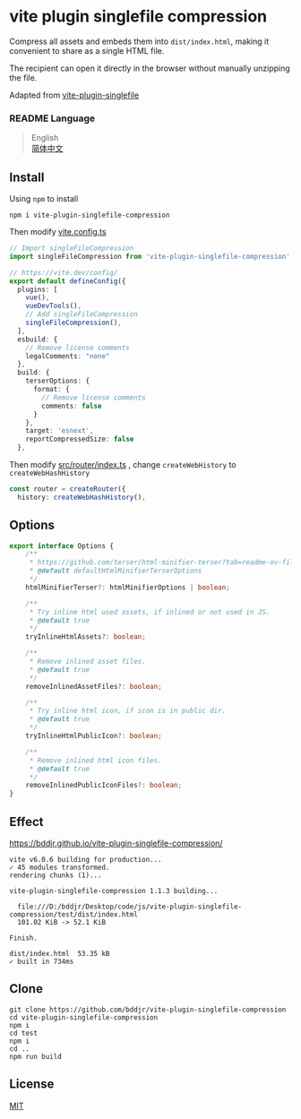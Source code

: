 # vite plugin singlefile compression

Compress all assets and embeds them into `dist/index.html`, making it convenient to share as a single HTML file.

The recipient can open it directly in the browser without manually unzipping the file.

Adapted from [vite-plugin-singlefile](https://www.npmjs.com/package/vite-plugin-singlefile)

### README Language

> English  
> [简体中文](README-zh-CN.md)

## Install

Using `npm` to install

```
npm i vite-plugin-singlefile-compression
```

Then modify [vite.config.ts](test/vite.config.ts#L14)

```ts
// Import singleFileCompression
import singleFileCompression from 'vite-plugin-singlefile-compression'

// https://vite.dev/config/
export default defineConfig({
  plugins: [
    vue(),
    vueDevTools(),
    // Add singleFileCompression
    singleFileCompression(),
  ],
  esbuild: {
    // Remove license comments
    legalComments: "none"
  },
  build: {
    terserOptions: {
      format: {
        // Remove license comments
        comments: false
      }
    },
    target: 'esnext',
    reportCompressedSize: false
  },
```

Then modify [src/router/index.ts](test/src/router/index.ts#L5) , change `createWebHistory` to `createWebHashHistory`

```ts
const router = createRouter({
  history: createWebHashHistory(),
```

## Options

```ts
export interface Options {
	/**
	 * https://github.com/terser/html-minifier-terser?tab=readme-ov-file#options-quick-reference
	 * @default defaultHtmlMinifierTerserOptions
	 */
	htmlMinifierTerser?: htmlMinifierOptions | boolean;

	/**
	 * Try inline html used assets, if inlined or not used in JS.
	 * @default true
	 */
	tryInlineHtmlAssets?: boolean;

	/**
	 * Remove inlined asset files.
	 * @default true
	 */
	removeInlinedAssetFiles?: boolean;

	/**
	 * Try inline html icon, if icon is in public dir.
	 * @default true
	 */
	tryInlineHtmlPublicIcon?: boolean;

	/**
	 * Remove inlined html icon files.
	 * @default true
	 */
	removeInlinedPublicIconFiles?: boolean;
}
```

## Effect

https://bddjr.github.io/vite-plugin-singlefile-compression/

```
vite v6.0.6 building for production...
✓ 45 modules transformed.
rendering chunks (1)...

vite-plugin-singlefile-compression 1.1.3 building...

  file:///D:/bddjr/Desktop/code/js/vite-plugin-singlefile-compression/test/dist/index.html
  101.02 KiB -> 52.1 KiB

Finish.

dist/index.html  53.35 kB
✓ built in 734ms
```

## Clone

```
git clone https://github.com/bddjr/vite-plugin-singlefile-compression
cd vite-plugin-singlefile-compression
npm i
cd test
npm i
cd ..
npm run build
```

## License

[MIT](LICENSE.txt)
